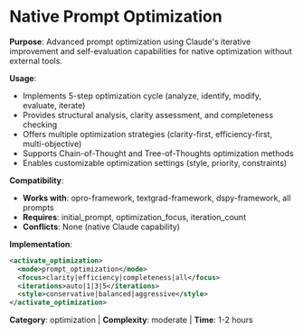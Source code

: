 # Native Prompt Optimization

**Purpose**: Advanced prompt optimization using Claude's iterative improvement and self-evaluation capabilities for native optimization without external tools.

**Usage**: 
- Implements 5-step optimization cycle (analyze, identify, modify, evaluate, iterate)
- Provides structural analysis, clarity assessment, and completeness checking
- Offers multiple optimization strategies (clarity-first, efficiency-first, multi-objective)
- Supports Chain-of-Thought and Tree-of-Thoughts optimization methods
- Enables customizable optimization settings (style, priority, constraints)

**Compatibility**: 
- **Works with**: opro-framework, textgrad-framework, dspy-framework, all prompts
- **Requires**: initial_prompt, optimization_focus, iteration_count
- **Conflicts**: None (native Claude capability)

**Implementation**:
```xml
<activate_optimization>
  <mode>prompt_optimization</mode>
  <focus>clarity|efficiency|completeness|all</focus>
  <iterations>auto|1|3|5</iterations>
  <style>conservative|balanced|aggressive</style>
</activate_optimization>
```

**Category**: optimization | **Complexity**: moderate | **Time**: 1-2 hours